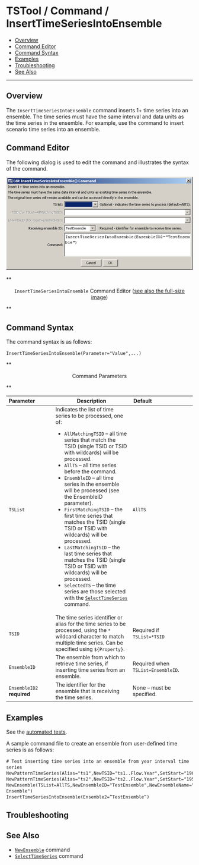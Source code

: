 # TSTool / Command / InsertTimeSeriesIntoEnsemble #

* [Overview](#overview)
* [Command Editor](#command-editor)
* [Command Syntax](#command-syntax)
* [Examples](#examples)
* [Troubleshooting](#troubleshooting)
* [See Also](#see-also)

-------------------------

## Overview ##

The `InsertTimeSeriesIntoEnsemble` command inserts 1+ time series into an ensemble.
The time series must have the same interval and data units as the time series in the ensemble.
For example, use the command to insert scenario time series into an ensemble.

## Command Editor ##

The following dialog is used to edit the command and illustrates the syntax of the command.

![InsertTimeSeriesIntoEnsemble](InsertTimeSeriesIntoEnsemble.png)

**<p style="text-align: center;">
`InsertTimeSeriesIntoEnsemble` Command Editor (<a href="../InsertTimeSeriesIntoEnsemble.png">see also the full-size image</a>)
</p>**

## Command Syntax ##

The command syntax is as follows:

```text
InsertTimeSeriesIntoEnsemble(Parameter="Value",...)
```
**<p style="text-align: center;">
Command Parameters
</p>**

|**Parameter**&nbsp;&nbsp;&nbsp;&nbsp;&nbsp;&nbsp;&nbsp;&nbsp;&nbsp;&nbsp;&nbsp;|**Description**|**Default**&nbsp;&nbsp;&nbsp;&nbsp;&nbsp;&nbsp;&nbsp;&nbsp;&nbsp;&nbsp;&nbsp;&nbsp;&nbsp;&nbsp;&nbsp;&nbsp;&nbsp;&nbsp;&nbsp;&nbsp;&nbsp;&nbsp;&nbsp;&nbsp;&nbsp;&nbsp;&nbsp;|
|--------------|-----------------|-----------------|
|`TSList`|Indicates the list of time series to be processed, one of:<br><ul><li>`AllMatchingTSID` – all time series that match the TSID (single TSID or TSID with wildcards) will be processed.</li><li>`AllTS` – all time series before the command.</li><li>`EnsembleID` – all time series in the ensemble will be processed (see the EnsembleID parameter).</li><li>`FirstMatchingTSID` – the first time series that matches the TSID (single TSID or TSID with wildcards) will be processed.</li><li>`LastMatchingTSID` – the last time series that matches the TSID (single TSID or TSID with wildcards) will be processed.</li><li>`SelectedTS` – the time series are those selected with the [`SelectTimeSeries`](../SelectTimeSeries/SelectTimeSeries.md) command.</li></ul> | `AllTS` |
|`TSID`|The time series identifier or alias for the time series to be processed, using the `*` wildcard character to match multiple time series.  Can be specified using `${Property}`.|Required if `TSList=*TSID`|
|`EnsembleID`|The ensemble from which to retrieve time series, if inserting time series from an ensemble.|Required when `TSList=EnsembleID`.|
|`EnsembleID2`<br>**required**|The identifier for the ensemble that is receiving the time series.|None – must be specified.|

## Examples ##

See the [automated tests](https://github.com/OpenCDSS/cdss-app-tstool-test/tree/master/test/regression/commands/general/InsertTimeSeriesIntoEnsemble).

A sample command file to create an ensemble from user-defined time series is as follows:

```
# Test inserting time series into an ensemble from year interval time series
NewPatternTimeSeries(Alias="ts1",NewTSID="ts1..Flow.Year",SetStart="1960",SetEnd="2000",Units="ACFT",PatternValues="1,2,5,8,,20")
NewPatternTimeSeries(Alias="ts2",NewTSID="ts2..Flow.Year",SetStart="1950",SetEnd="2005",Units="ACFT",PatternValues="2,4,10,16,,40")
NewEnsemble(TSList=AllTS,NewEnsembleID="TestEnsemble",NewEnsembleName="Test Ensemble")
InsertTimeSeriesIntoEnsemble(Ensemble2=”TestEnsemble”)
```

## Troubleshooting ##

## See Also ##

* [`NewEnsemble`](../NewEnsemble/NewEnsemble.md) command
* [`SelectTimeSeries`](../SelectTimeSeries/SelectTimeSeries.md) command
